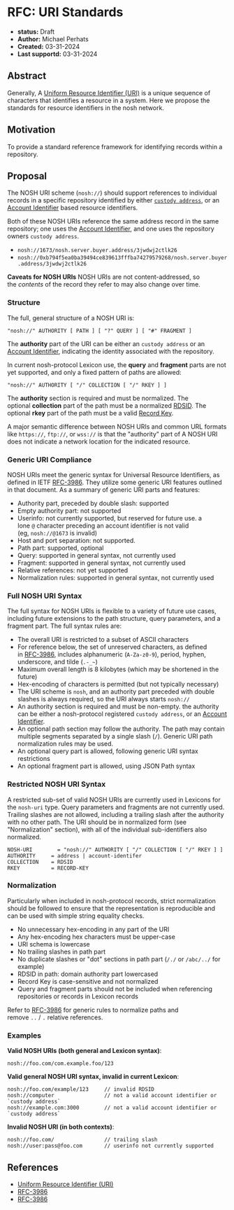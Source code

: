 # RFC: URI Standards
- **status:** Draft
- **Author:** Michael Perhats
- **Created:** 03-31-2024
- **Last supportd:** 03-31-2024

## Abstract
Generally, A [Uniform Resource Identifier (URI)](https://en.wikipedia.org/wiki/Uniform_Resource_Identifier) is a unique sequence of characters that identifies a resource in a system. Here we propose the standards for resource identifiers in the nosh network.

## Motivation
To provide a standard reference framework for identifying records within a repository.

## Proposal
The NOSH URI scheme (`nosh://`) should support references to individual records in a specific repository identified by either [`custody address`](./00003-identity-contracts.md), or an [Account Identifier](./00003-identity-contracts.md#account-identifiers) based resource identifiers.

Both of these NOSH URIs reference the same address record in the same repository; one uses the [Account Identifier](./00003-identity-contracts.md#account-identifiers), and one uses the repository owners `custody address`.
- `nosh://1673/nosh.server.buyer.address/3jwdwj2ctlk26`
- `nosh://0xb794f5ea0ba39494ce839613fffba74279579268/nosh.server.buyer.address/3jwdwj2ctlk26`

**Caveats for NOSH URIs**
NOSH URIs are not content-addressed, so the _contents_ of the record they refer to may also change over time.

### Structure
The full, general structure of a NOSH URI is:

```shell
"nosh://" AUTHORITY [ PATH ] [ "?" QUERY ] [ "#" FRAGMENT ]
```
The **authority** part of the URI can be either an `custody address` or an [Account Identifier](./00003-identity-contracts.md#account-identifiers), indicating the identity associated with the repository. 

In current nosh-protocol Lexicon use, the **query** and **fragment** parts are not yet supported, and only a fixed pattern of paths are allowed:

```shell
"nosh://" AUTHORITY [ "/" COLLECTION [ "/" RKEY ] ]
```

The **authority** section is required and must be normalized. The optional **collection** part of the path must be a normalized [RDSID](./00009-namespace-identifiers.md). The optional **rkey** part of the path must be a valid [Record Key](./00007-record-keys.md).

A major semantic difference between NOSH URIs and common URL formats like `https://`, `ftp://`, or `wss://` is that the "authority" part of A NOSH URI does not indicate a network location for the indicated resource.

### Generic URI Compliance
NOSH URIs meet the generic syntax for Universal Resource Identifiers, as defined in IETF [RFC-3986](https://www.rfc-editor.org/rfc/rfc3986). They utilize some generic URI features outlined in that document. As a summary of generic URI parts and features:
- Authority part, preceded by double slash: supported
- Empty authority part: not supported
- Userinfo: not currently supported, but reserved for future use. a lone `@` character preceding an account identifier is not valid (eg, `nosh://@1673` is invalid)
- Host and port separation: not supported.
- Path part: supported, optional
- Query: supported in general syntax, not currently used
- Fragment: supported in general syntax, not currently used
- Relative references: not yet supported
- Normalization rules: supported in general syntax, not currently used

### Full NOSH URI Syntax
The full syntax for NOSH URIs is flexible to a variety of future use cases, including future extensions to the path structure, query parameters, and a fragment part. The full syntax rules are:

- The overall URI is restricted to a subset of ASCII characters
- For reference below, the set of unreserved characters, as defined in [RFC-3986](https://www.rfc-editor.org/rfc/rfc3986), includes alphanumeric (`A-Za-z0-9`), period, hyphen, underscore, and tilde (`.-_~`)
- Maximum overall length is 8 kilobytes (which may be shortened in the future)
- Hex-encoding of characters is permitted (but not typically necessary)
- The URI scheme is `nosh`, and an authority part preceded with double slashes is always required, so the URI always starts `nosh://`
- An authority section is required and must be non-empty. the authority can be either a nosh-protocol registered `custody address`, or an [Account Identifier](./00003-identity-contracts.md#account-identifiers). 
- An optional path section may follow the authority. The path may contain multiple segments separated by a single slash (`/`). Generic URI path normalization rules may be used.
- An optional query part is allowed, following generic URI syntax restrictions
- An optional fragment part is allowed, using JSON Path syntax

### Restricted NOSH URI Syntax
A restricted sub-set of valid NOSH URIs are currently used in Lexicons for the `nosh-uri` type. Query parameters and fragments are not currently used. Trailing slashes are not allowed, including a trailing slash after the authority with no other path. The URI should be in normalized form (see "Normalization" section), with all of the individual sub-identifiers also normalized.

```shell
NOSH-URI        = "nosh://" AUTHORITY [ "/" COLLECTION [ "/" RKEY ] ]
AUTHORITY     = address | account-identifer
COLLECTION    = RDSID
RKEY          = RECORD-KEY
```

### Normalization
Particularly when included in nosh-protocol records, strict normalization should be followed to ensure that the representation is reproducible and can be used with simple string equality checks.

- No unnecessary hex-encoding in any part of the URI
- Any hex-encoding hex characters must be upper-case
- URI schema is lowercase
- No trailing slashes in path part
- No duplicate slashes or "dot" sections in path part (`/./` or `/abc/../` for example)
- RDSID in path: domain authority part lowercased
- Record Key is case-sensitive and not normalized
- Query and fragment parts should not be included when referencing repositories or records in Lexicon records

Refer to [RFC-3986](https://www.rfc-editor.org/rfc/rfc3986) for generic rules to normalize paths and remove `..` / `.` relative references.

### Examples

**Valid NOSH URIs (both general and Lexicon syntax)**:
```shell
nosh://foo.com/com.example.foo/123
```

**Valid general NOSH URI syntax, invalid in current Lexicon**:
```shell
nosh://foo.com/example/123     // invalid RDSID
nosh://computer                // not a valid account identifier or `custody address`
nosh://example.com:3000        // not a valid account identifier or `custody address`
```

**Invalid NOSH URI (in both contexts)**:
```shell
nosh://foo.com/                // trailing slash
nosh://user:pass@foo.com       // userinfo not currently supported
```

## References
- [Uniform Resource Identifier (URI)](https://en.wikipedia.org/wiki/Uniform_Resource_Identifier)
- [RFC-3986](https://www.rfc-editor.org/rfc/rfc3986)
- [RFC-3986](https://www.rfc-editor.org/rfc/rfc3986)
